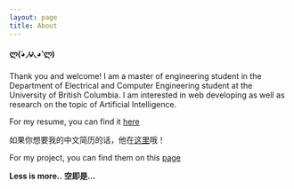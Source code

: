 ```yaml
---
layout: page
title: About
---
```


#### ლ(́◕◞౪◟◕‵ლ)

Thank you and welcome! I am a master of engineering student in the Department of Electrical and Computer Engineering student at the University of British Columbia. I am interested in web developing as well as research on the topic of Artificial Intelligence.

For my resume, you can find it <a href = "assets/pdf/Tao's_Resume.pdf">here</a>

如果你想要我的中文简历的话，他在<a href="assets/pdf/Tao_Ma_resume.pdf">这里</a>哦！

For my project, you can find them on this <a href="project">page</a>

**Less is more..**
**空即是...**
